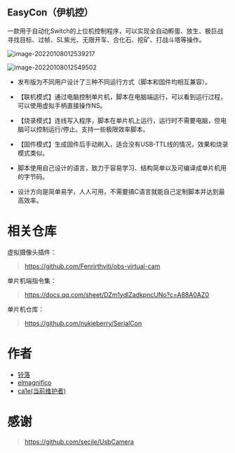 ## EasyCon（伊机控）

一款用于自动化Switch的上位机控制程序，可以实现全自动孵蛋、放生、极巨战寻找目标、过帧、SL紫光、无限开车、合化石、挖矿、打战斗塔等操作。



![image-20220108012539217](https://s2.loli.net/2022/01/08/fZGywpk3mIh5Yde.png)

![image-20220108012549502](https://s2.loli.net/2022/01/08/SlCY95UFXJiIbuL.png)

* 发布版为不同用户设计了三种不同运行方式（脚本和固件均相互兼容）。

* 【联机模式】通过电脑控制单片机，脚本在电脑端运行，可以看到运行过程，可以使用虚拟手柄直接操作NS。

* 【烧录模式】连线写入程序，脚本在单片机上运行，运行时不需要电脑，但电脑可以控制运行/停止。支持一些极限效率脚本。

* 【固件模式】生成固件后手动刷入，适合没有USB-TTL线的情况，效果和烧录模式类似。

* 脚本使用自己设计的语言，致力于容易学习、结构简单以及可编译成单片机用的字节码。

* 设计方向是简单易学，人人可用，不需要搞C语言就能自己定制脚本并达到最高效率。

  


# 相关仓库

虚拟摄像头插件：

> https://github.com/Fenrirthviti/obs-virtual-cam

单片机端指令集：  

> https://docs.qq.com/sheet/DZm1ydlZadkpncUNo?c=A88A0AZ0


单片机仓库：

> https://github.com/nukieberry/SerialCon



# 作者

- [铃落](https://github.com/nukieberry)
- [elmagnifico](https://github.com/elmagnificogi)
- [ca1e(当前维护者)](https://github.com/ca1e)



# 感谢

> https://github.com/secile/UsbCamera
